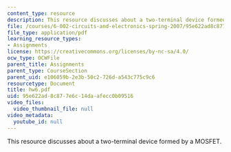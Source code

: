 ```yaml
---
content_type: resource
description: This resource discusses about a two-terminal device formed by a MOSFET.
file: /courses/6-002-circuits-and-electronics-spring-2007/95e622ad8c877e6c14daafecc0b09516_hw6.pdf
file_type: application/pdf
learning_resource_types:
- Assignments
license: https://creativecommons.org/licenses/by-nc-sa/4.0/
ocw_type: OCWFile
parent_title: Assignments
parent_type: CourseSection
parent_uid: e106059b-2e3b-50c2-726d-a543c775c9c6
resourcetype: Document
title: hw6.pdf
uid: 95e622ad-8c87-7e6c-14da-afecc0b09516
video_files:
  video_thumbnail_file: null
video_metadata:
  youtube_id: null
---
```

This resource discusses about a two-terminal device formed by a MOSFET.